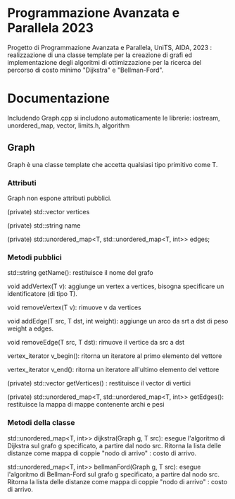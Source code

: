 # Programmazione Avanzata e Parallela 2023
 
Progetto di Programmazione Avanzata e Parallela, UniTS, AIDA, 2023 : realizzazione di una classe template per la creazione di grafi ed implementazione degli algoritmi di ottimizzazione per la ricerca del percorso di costo minimo "Dijkstra" e "Bellman-Ford".
 
# Documentazione
Includendo Graph.cpp si includono automaticamente le librerie:
iostream, unordered_map, vector, limits.h, algorithm

## Graph
Graph è una classe template che accetta qualsiasi tipo primitivo come T.

### Attributi
 Graph non espone attributi pubblici.
 
 (private) std::vector<T> vertices
 
 (private) std::string name

 (private) std::unordered_map<T, std::unordered_map<T, int>> edges;

### Metodi pubblici
 
std::string getName(): restituisce il nome del grafo
 
void addVertex(T v): aggiunge un vertex a vertices, bisogna specificare un identificatore (di tipo T).
 
void removeVertex(T v): rimuove v da vertices

 void addEdge(T src, T dst, int weight): aggiunge un arco da srt a dst di peso weight a edges.

 void removeEdge(T src, T dst):  rimuove il vertice da src a dst

 vertex_iterator v_begin(): ritorna un iteratore al primo elemento del vettore

 vertex_iterator v_end(): ritorna un iteratore all'ultimo elemento del vettore
 
 (private) std::vector<T> getVertices() : restituisce il vector di vertici
 
 (private) std::unordered_map<T, std::unordered_map<T, int>> getEdges(): restituisce la mappa di mappe contenente archi e pesi
 
 ### Metodi della classe
 
 std::unordered_map<T, int>> dijkstra(Graph<T> g, T src): esegue l'algoritmo di Dijkstra sul grafo g specificato, a partire dal nodo src. Ritorna la lista delle distanze come mappa di coppie "nodo di arrivo" : costo di arrivo.
 
std::unordered_map<T, int>> bellmanFord(Graph<T> g, T src): esegue l'algoritmo di Bellman-Ford sul grafo g specificato, a partire dal nodo src. Ritorna la lista delle distanze come mappa di coppie "nodo di arrivo" : costo di arrivo.
 
 
